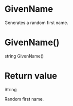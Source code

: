 ﻿# GivenName

Generates a random first name.

# 



# GivenName()

string GivenName()

# Return value

String

Random first name.
